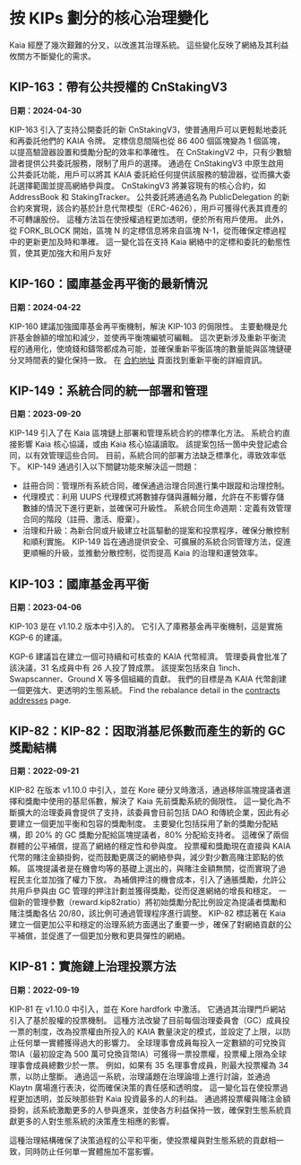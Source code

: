 # 按 KIPs 劃分的核心治理變化

Kaia 經歷了幾次艱難的分叉，以改進其治理系統。 這些變化反映了網絡及其利益攸關方不斷變化的需求。

## KIP-163：帶有公共授權的 CnStakingV3<a id="KIP-163"></a>

**日期：2024-04-30**

KIP-163 引入了支持公開委託的新 CnStakingV3，使普通用戶可以更輕鬆地委託和再委託他們的 KAIA 令牌。 定標信息間隔也從 86 400 個區塊變為 1 個區塊，以提高驗證器設置和獎勵分配的效率和準確性。
在 CnStakingV2 中，只有少數驗證者提供公共委託服務，限制了用戶的選擇。 通過在 CnStakingV3 中原生啟用公共委託功能，用戶可以將其 KAIA 委託給任何提供該服務的驗證器，從而擴大委託選擇範圍並提高網絡參與度。
CnStakingV3 將兼容現有的核心合約，如 AddressBook 和 StakingTracker。 公共委託將通過名為 PublicDelegation 的新合約來實現，該合約基於計息代幣模型（ERC-4626），用戶可獲得代表其資產的不可轉讓股份。 這種方法旨在使授權過程更加透明，便於所有用戶使用。
此外，從 FORK_BLOCK 開始，區塊 N 的定標信息將來自區塊 N-1，從而確保定標過程中的更新更加及時和準確。 這一變化旨在支持 Kaia 網絡中的定標和委託的動態性質，使其更加強大和用戶友好

## KIP-160：國庫基金再平衡的最新情況<a id="KIP-160"></a>

**日期：2024-04-22**

KIP-160 建議加強國庫基金再平衡機制，解決 KIP-103 的侷限性。 主要動機是允許基金餘額的增加和減少，並使再平衡塊編號可編輯。 這次更新涉及重新平衡流程的通用化，使燒錢和鑄幣都成為可能，並確保重新平衡區塊的數量能與區塊鏈硬分叉時間表的變化保持一致。 在 [合約地址](../../references/contract-addresses.md) 頁面找到重新平衡的詳細資訊。

## KIP-149：系統合同的統一部署和管理<a id="KIP-149"></a>

**日期：2023-09-20**

KIP-149 引入了在 Kaia 區塊鏈上部署和管理系統合約的標準化方法。 系統合約直接影響 Kaia 核心協議，或由 Kaia 核心協議讀取。 該提案包括一箇中央登記處合同，以有效管理這些合同。 目前，系統合同的部署方法缺乏標準化，導致效率低下。 KIP-149 通過引入以下關鍵功能來解決這一問題：

- 註冊合同：管理所有系統合同，確保通過治理合同進行集中跟蹤和治理控制。
- 代理模式：利用 UUPS 代理模式將數據存儲與邏輯分離，允許在不影響存儲數據的情況下進行更新，並確保可升級性。
  系統合同生命週期：定義有效管理合同的階段（註冊、激活、廢棄）。
- 治理和升級：為新合同或升級建立社區驅動的提案和投票程序，確保分散控制和順利實施。
  KIP-149 旨在通過提供安全、可擴展的系統合同管理方法，促進更順暢的升級，並推動分散控制，從而提高 Kaia 的治理和運營效率。

## KIP-103：國庫基金再平衡<a id="KIP-103"></a>

**日期：2023-04-06**

KIP-103 是在 v1.10.2 版本中引入的。 它引入了庫務基金再平衡機制，這是實施 KGP-6 的建議。

KGP-6 建議旨在建立一個可持續和可核查的 KAIA 代幣經濟。 管理委員會批准了該決議，31 名成員中有 26 人投了贊成票。 該提案包括來自 1inch、Swapscanner、Ground X 等多個組織的貢獻。 我們的目標是為 KAIA 代幣創建一個更強大、更透明的生態系統。 Find the rebalance detail in the [contracts addresses](../../references/contract-addresses) page.

## KIP-82：KIP-82：因取消基尼係數而產生的新的 GC 獎勵結構<a id="KIP-82"></a>

**日期：2022-09-21**

KIP-82 在版本 v1.10.0 中引入，並在 Kore 硬分叉時激活，通過移除區塊提議者選擇和獎勵中使用的基尼係數，解決了 Kaia 先前獎勵系統的侷限性。 這一變化為不斷擴大的治理委員會提供了支持，該委員會目前包括 DAO 和傳統企業，因此有必要建立一個更加平衡和包容的獎勵制度。
主要變化包括採用了新的獎勵分配結構，即 20% 的 GC 獎勵分配給區塊提議者，80% 分配給支持者。 這確保了兩個群體的公平補償，提高了網絡的穩定性和參與度。 投票權和獎勵現在直接與 KAIA 代幣的賭注金額掛鉤，從而鼓勵更廣泛的網絡參與，減少對少數高賭注節點的依賴。 區塊提議者是在機會均等的基礎上選出的，與賭注金額無關，從而實現了過程民主化並加強了權力下放。
為補償押注的機會成本，引入了通脹獎勵，允許公共用戶參與由 GC 管理的押注計劃並獲得獎勵，從而促進網絡的增長和穩定。
一個新的管理參數（reward.kip82ratio）將初始獎勵分配比例設定為提議者獎勵和賭注獎勵各佔 20/80，該比例可通過管理程序進行調整。
KIP-82 標誌著在 Kaia 建立一個更加公平和穩定的治理系統方面邁出了重要一步，確保了對網絡貢獻的公平補償，並促進了一個更加分散和更具彈性的網絡。

## KIP-81：實施鏈上治理投票方法<a id="KIP-81"></a>

**日期：2022-09-19**

KIP-81 在 v1.10.0 中引入，並在 Kore hardfork 中激活。 它通過其治理門戶網站引入了基於股權的投票機制。 這種方法改變了目前每個治理委員會（GC）成員投一票的制度，改為投票權由所投入的 KAIA 數量決定的模式，並設定了上限，以防止任何單一實體獲得過大的影響力。
全球理事會成員每投入一定數額的可兌換貨幣IA（最初設定為 500 萬可兌換貨幣IA）可獲得一票投票權，投票權上限為全球理事會成員總數少於一票。 例如，如果有 35 名理事會成員，則最大投票權為 34 票，以防止壟斷。
通過這一系統，治理議題在治理論壇上進行討論，並通過 Klaytn 廣場進行表決，從而確保決策的責任感和透明度。
這一變化旨在使投票過程更加透明，並反映那些對 Kaia 投資最多的人的利益。 通過將投票權與賭注金額掛鉤，該系統激勵更多的人參與進來，並使各方利益保持一致，確保對生態系統貢獻更多的人對生態系統的決策產生相應的影響。

這種治理結構確保了決策過程的公平和平衡，使投票權與對生態系統的貢獻相一致，同時防止任何單一實體施加不當影響。
